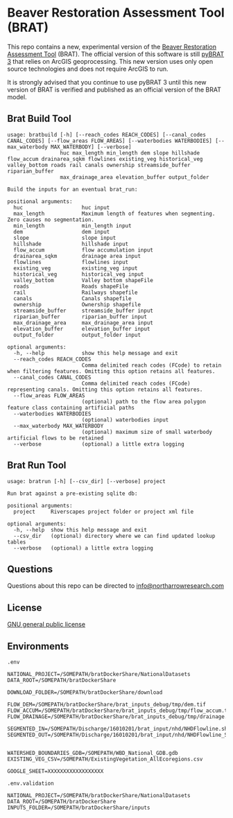 # Beaver Restoration Assessment Tool (BRAT)

This repo contains a new, experimental version of the [Beaver Restoration Assessment Tool](http://brat.riverscapes.xyz) (BRAT). The official version of this software is still [pyBRAT 3](https://github.com/Riverscapes/pyBRAT) that relies on ArcGIS geoprocessing. This new version uses only open source technologies and does not require ArcGIS to run.

It is strongly advised that you continue to use pyBRAT 3 until this new version of BRAT is verified and published as an official version of the BRAT model.

## Brat Build Tool

```
usage: bratbuild [-h] [--reach_codes REACH_CODES] [--canal_codes CANAL_CODES] [--flow_areas FLOW_AREAS] [--waterbodies WATERBODIES] [--max_waterbody MAX_WATERBODY] [--verbose]
                 huc max_length min_length dem slope hillshade flow_accum drainarea_sqkm flowlines existing_veg historical_veg valley_bottom roads rail canals ownership streamside_buffer riparian_buffer
                 max_drainage_area elevation_buffer output_folder

Build the inputs for an eventual brat_run:

positional arguments:
  huc                   huc input
  max_length            Maximum length of features when segmenting. Zero causes no segmentation.
  min_length            min_length input
  dem                   dem input
  slope                 slope input
  hillshade             hillshade input
  flow_accum            flow accumulation input
  drainarea_sqkm        drainage area input
  flowlines             flowlines input
  existing_veg          existing_veg input
  historical_veg        historical_veg input
  valley_bottom         Valley bottom shapeFile
  roads                 Roads shapeFile
  rail                  Railways shapefile
  canals                Canals shapefile
  ownership             Ownership shapefile
  streamside_buffer     streamside_buffer input
  riparian_buffer       riparian_buffer input
  max_drainage_area     max_drainage_area input
  elevation_buffer      elevation_buffer input
  output_folder         output_folder input

optional arguments:
  -h, --help            show this help message and exit
  --reach_codes REACH_CODES
                        Comma delimited reach codes (FCode) to retain when filtering features. Omitting this option retains all features.
  --canal_codes CANAL_CODES
                        Comma delimited reach codes (FCode) representing canals. Omitting this option retains all features.
  --flow_areas FLOW_AREAS
                        (optional) path to the flow area polygon feature class containing artificial paths
  --waterbodies WATERBODIES
                        (optional) waterbodies input
  --max_waterbody MAX_WATERBODY
                        (optional) maximum size of small waterbody artificial flows to be retained
  --verbose             (optional) a little extra logging
```

## Brat Run Tool

```
usage: bratrun [-h] [--csv_dir] [--verbose] project

Run brat against a pre-existing sqlite db:

positional arguments:
  project     Riverscapes project folder or project xml file

optional arguments:
  -h, --help  show this help message and exit
  --csv_dir   (optional) directory where we can find updated lookup tables
  --verbose   (optional) a little extra logging

```

## Questions

Questions about this repo can be directed to info@northarrowresearch.com

## License

[GNU general public license](https://github.com/NorthArrowResearch/pyBRAT4/blob/master/LICENSE)


## Environments

`.env`

```
NATIONAL_PROJECT=/SOMEPATH/bratDockerShare/NationalDatasets
DATA_ROOT=/SOMEPATH/bratDockerShare

DOWNLOAD_FOLDER=/SOMEPATH/bratDockerShare/download

FLOW_DEM=/SOMEPATH/bratDockerShare/brat_inputs_debug/tmp/dem.tif
FLOW_ACCUM=/SOMEPATH/bratDockerShare/brat_inputs_debug/tmp/flow_accum.tif
FLOW_DRAINAGE=/SOMEPATH/bratDockerShare/brat_inputs_debug/tmp/drainage.tif

SEGMENTED_IN=/SOMEPATH/Discharge/16010201/brat_input/nhd/NHDFlowline.shp
SEGMENTED_OUT=/SOMEPATH/Discharge/16010201/brat_input/nhd/NHDFlowline_SEGMNENTED.shp


WATERSHED_BOUNDARIES_GDB=/SOMEPATH/WBD_National_GDB.gdb
EXISTING_VEG_CSV=/SOMEPATH/ExistingVegetation_AllEcoregions.csv

GOOGLE_SHEET=XXXXXXXXXXXXXXXXXX
```

`.env.validation`

```
NATIONAL_PROJECT=/SOMEPATH/bratDockerShare/NationalDatasets
DATA_ROOT=/SOMEPATH/bratDockerShare
INPUTS_FOLDER=/SOMEPATH/bratDockerShare/inputs
```